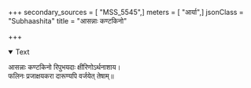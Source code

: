 +++
secondary_sources = [ "MSS_5545",]
meters = [ "आर्या",]
jsonClass = "Subhaashita"
title = "आसन्नाः कण्टकिनो"

+++

<details open><summary>Text</summary>

आसन्नाः कण्टकिनो रिपुभयदाः क्षीरिणोऽर्थनाशाय।  
फलिनः प्रजाक्षयकरा दारूण्यपि वर्जयेत् तेषाम्॥
</details>
